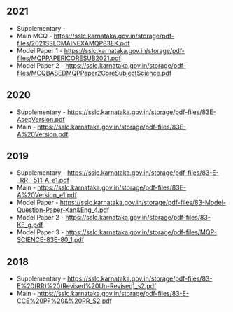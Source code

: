 ## 2021
* Supplementary - 
* Main MCQ - https://sslc.karnataka.gov.in/storage/pdf-files/2021SSLCMAINEXAMQP83EK.pdf
* Model Paper 1 - https://sslc.karnataka.gov.in/storage/pdf-files/MQPPAPERICORESUB2021.pdf
* Model Paper 2 - https://sslc.karnataka.gov.in/storage/pdf-files/MCQBASEDMQPPaper2CoreSubjectScience.pdf

## 2020
* Supplementary - https://sslc.karnataka.gov.in/storage/pdf-files/83E-AsepVersion.pdf
* Main - https://sslc.karnataka.gov.in/storage/pdf-files/83E-A%20Version.pdf

## 2019
* Supplementary - https://sslc.karnataka.gov.in/storage/pdf-files/83-E-_RR_-511-A_e1.pdf
* Main - https://sslc.karnataka.gov.in/storage/pdf-files/83E-A%20Version_e1.pdf
* Model Paper - https://sslc.karnataka.gov.in/storage/pdf-files/83-Model-Question-Paper-Kan&Eng_4.pdf
* Model Paper 2 - https://sslc.karnataka.gov.in/storage/pdf-files/83-KE_g.pdf
* Model Paper 3 - https://sslc.karnataka.gov.in/storage/pdf-files/MQP-SCIENCE-83E-80_1.pdf

## 2018
* Supplementary - https://sslc.karnataka.gov.in/storage/pdf-files/83-E%20(RR)%20(Revised%20Un-Revised)_s2.pdf
* Main - https://sslc.karnataka.gov.in/storage/pdf-files/83-E-CCE%20PF%20&%20PR_S2.pdf

